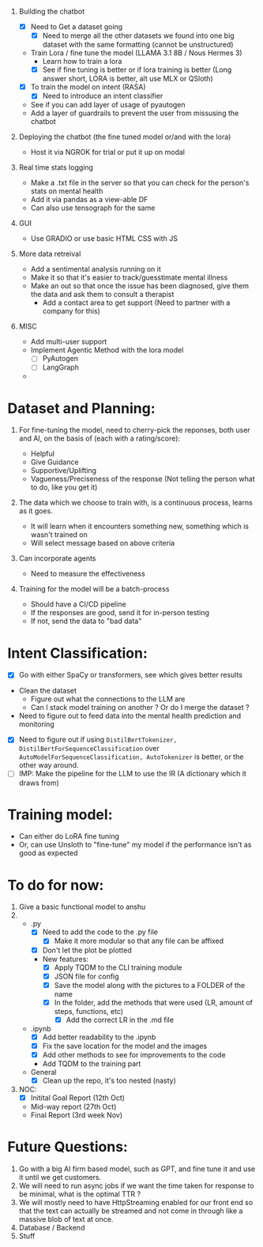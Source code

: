 1. Building the chatbot
    - [x] Need to Get a dataset going
      - [x] Need to merge all the other datasets we found into one big dataset with the same formatting (cannot be unstructured)
    - Train Lora / fine tune the model (LLAMA 3.1 8B / Nous Hermes 3)
        - Learn how to train a lora
        - [x] See if fine tuning is better or if lora training is better (Long answer short, LORA is better, alt use MLX or QSloth)
    - [x] To train the model on intent (RASA)
        - [x] Need to introduce an intent classifier
    - See if you can add layer of usage of pyautogen
    - Add a layer of guardrails to prevent the user from missusing the chatbot

2. Deploying the chatbot (the fine tuned model or/and with the lora)
    - Host it via NGROK for trial or put it up on modal 

3. Real time stats logging
    - Make a .txt file in the server so that you can check for the person's stats on mental health
    - Add it via pandas as a view-able DF
    - Can also use tensograph for the same

4. GUI
    - Use GRADIO or use basic HTML CSS with JS

5. More data retreival
    - Add a sentimental analysis running on it
    - Make it so that it's easier to track/guesstimate mental illness
    - Make an out so that once the issue has been diagnosed, give them the data and ask them to consult a therapist
      - Add a contact area to get support (Need to partner with a company for this)

7. MISC
    - Add multi-user support
    - Implement Agentic Method with the lora model
        - [ ] PyAutogen
        - [ ] LangGraph
    - 

# Dataset and Planning:
1. For fine-tuning the model, need to cherry-pick the reponses, both user and AI, on the basis of (each with a rating/score):
    - Helpful
    - Give Guidance
    - Supportive/Uplifting
    - Vagueness/Preciseness of the response (Not telling the person what to do, like you get it)

2. The data which we choose to train with, is a continuous process, learns as it goes.
    - It will learn when it encounters something new, something which is wasn't trained on
    - Will select message based on above criteria

3. Can incorporate agents
    - Need to measure the effectiveness

4. Training for the model will be a batch-process
    - Should have a CI/CD pipeline
    - If the responses are good, send it for in-person testing
    - If not, send the data to "bad data"

# Intent Classification:
- [x] Go with either SpaCy or transformers, see which gives better results
- Clean the dataset
    - Figure out what the connections to the LLM are
    - Can I stack model training on another ? Or do I merge the dataset ?
- Need to figure out to feed data into the mental health prediction and monitoring
- [x] Need to figure out if using `DistilBertTokenizer, DistilBertForSequenceClassification` over `AutoModelForSequenceClassification, AutoTokenizer` is better, or the other way around.
- [ ] IMP: Make the pipeline for the LLM to use the IR (A dictionary which it draws from)

# Training model:
- Can either do LoRA fine tuning
- Or, can use Unsloth to "fine-tune" my model if the performance isn't as good as expected

# To do for now:
1. Give a basic functional model to anshu
2. 
    - .py
        - [x] Need to add the code to the .py file
            - [x] Make it more modular so that any file can be affixed
        - [x] Don't let the plot be plotted
        - New features:
            - [x] Apply TQDM to the CLI training module
            - [x] JSON file for config
            - [x] Save the model along with the pictures to a FOLDER of the name
            - [x] In the folder, add the methods that were used (LR, amount of steps, functions, etc)
                - [x] Add the correct LR in the .md file
    - .ipynb
        - [x] Add better readability to the .ipynb
        - [x] Fix the save location for the model and the images
        - [x] Add other methods to see for improvements to the code
        - Add TQDM to the training part
    - General
        - [x] Clean up the repo, it's too nested (nasty)

3. NOC:
    - [x] Initital Goal Report (12th Oct)
    - Mid-way report (27th Oct)
    - Final Report (3rd week Nov)

# Future Questions:
1. Go with a big AI firm based model, such as GPT, and fine tune it and use it until we get customers.
2. We will need to run async jobs if we want the time taken for response to be minimal, what is the optimal TTR ?
3. We will mostly need to have HttpStreaming enabled for our front end so that the text can actually be streamed and not come in through like a massive blob of text at once.
4. Database / Backend
5. Stuff